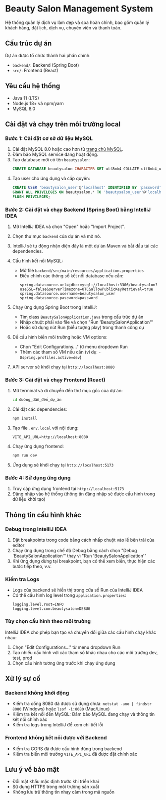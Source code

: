 
# Beauty Salon Management System

Hệ thống quản lý dịch vụ làm đẹp và spa hoàn chỉnh, bao gồm quản lý khách hàng, đặt lịch, dịch vụ, chuyên viên và thanh toán.

## Cấu trúc dự án

Dự án được tổ chức thành hai phần chính:

- `backend/`: Backend (Spring Boot)
- `src/`: Frontend (React)

## Yêu cầu hệ thống

- Java 11 (LTS)
- Node.js 18+ và npm/yarn
- MySQL 8.0

## Cài đặt và chạy trên môi trường local

### Bước 1: Cài đặt cơ sở dữ liệu MySQL

1. Cài đặt MySQL 8.0 hoặc cao hơn từ [trang chủ MySQL](https://dev.mysql.com/downloads/installer/).
2. Đảm bảo MySQL service đang hoạt động.
3. Tạo database mới có tên `beautysalon`:
   ```sql
   CREATE DATABASE beautysalon CHARACTER SET utf8mb4 COLLATE utf8mb4_unicode_ci;
   ```
4. Tạo user cho ứng dụng và cấp quyền:
   ```sql
   CREATE USER 'beautysalon_user'@'localhost' IDENTIFIED BY 'password';
   GRANT ALL PRIVILEGES ON beautysalon.* TO 'beautysalon_user'@'localhost';
   FLUSH PRIVILEGES;
   ```

### Bước 2: Cài đặt và chạy Backend (Spring Boot) bằng IntelliJ IDEA

1. Mở IntelliJ IDEA và chọn "Open" hoặc "Import Project".
2. Chọn thư mục `backend` của dự án và mở nó.
3. IntelliJ sẽ tự động nhận diện đây là một dự án Maven và bắt đầu tải các dependencies.

4. Cấu hình kết nối MySQL:
   - Mở file `backend/src/main/resources/application.properties`
   - Điều chỉnh các thông số kết nối database nếu cần:
     ```properties
     spring.datasource.url=jdbc:mysql://localhost:3306/beautysalon?useSSL=false&serverTimezone=UTC&allowPublicKeyRetrieval=true
     spring.datasource.username=beautysalon_user
     spring.datasource.password=password
     ```

5. Chạy ứng dụng Spring Boot trong IntelliJ:
   - Tìm class `BeautySalonApplication.java` trong cấu trúc dự án
   - Nhấp chuột phải vào file và chọn "Run 'BeautySalonApplication'"
   - Hoặc sử dụng nút Run (biểu tượng play) trong thanh công cụ

6. Để cấu hình biến môi trường hoặc VM options:
   - Chọn "Edit Configurations..." từ menu dropdown Run
   - Thêm các tham số VM nếu cần (ví dụ: `-Dspring.profiles.active=dev`)

7. API server sẽ khởi chạy tại `http://localhost:8080`

### Bước 3: Cài đặt và chạy Frontend (React)

1. Mở terminal và di chuyển đến thư mục gốc của dự án:
   ```bash
   cd đường_dẫn_đến_dự_án
   ```

2. Cài đặt các dependencies:
   ```bash
   npm install
   ```

3. Tạo file `.env.local` với nội dung:
   ```
   VITE_API_URL=http://localhost:8080
   ```

4. Chạy ứng dụng frontend:
   ```bash
   npm run dev
   ```

5. Ứng dụng sẽ khởi chạy tại `http://localhost:5173`

### Bước 4: Sử dụng ứng dụng

1. Truy cập ứng dụng frontend tại `http://localhost:5173`
2. Đăng nhập vào hệ thống (thông tin đăng nhập sẽ được cấu hình trong dữ liệu khởi tạo)

## Thông tin cấu hình khác

### Debug trong IntelliJ IDEA

1. Đặt breakpoints trong code bằng cách nhấp chuột vào lề bên trái của editor
2. Chạy ứng dụng trong chế độ Debug bằng cách chọn "Debug 'BeautySalonApplication'" thay vì "Run 'BeautySalonApplication'"
3. Khi ứng dụng dừng tại breakpoint, bạn có thể xem biến, thực hiện các bước tiếp theo, v.v.

### Kiểm tra Logs

- Logs của backend sẽ hiển thị trong cửa sổ Run của IntelliJ IDEA
- Có thể cấu hình log level trong `application.properties`:
  ```properties
  logging.level.root=INFO
  logging.level.com.beautysalon=DEBUG
  ```

### Tùy chọn cấu hình theo môi trường

IntelliJ IDEA cho phép bạn tạo và chuyển đổi giữa các cấu hình chạy khác nhau:

1. Chọn "Edit Configurations..." từ menu dropdown Run
2. Tạo nhiều cấu hình với các tham số khác nhau cho các môi trường dev, test, prod
3. Chọn cấu hình tương ứng trước khi chạy ứng dụng

## Xử lý sự cố

### Backend không khởi động

- Kiểm tra cổng 8080 đã được sử dụng chưa: `netstat -ano | findstr 8080` (Windows) hoặc `lsof -i:8080` (Mac/Linux)
- Kiểm tra kết nối đến MySQL: Đảm bảo MySQL đang chạy và thông tin kết nối chính xác
- Kiểm tra logs trong IntelliJ để xem chi tiết lỗi

### Frontend không kết nối được với Backend

- Kiểm tra CORS đã được cấu hình đúng trong backend
- Kiểm tra biến môi trường `VITE_API_URL` đã được đặt chính xác

## Lưu ý về bảo mật

- Đổi mật khẩu mặc định trước khi triển khai
- Sử dụng HTTPS trong môi trường sản xuất
- Không lưu trữ thông tin nhạy cảm trong mã nguồn
